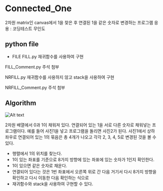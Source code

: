 # Connected_One
2차원 matrix인 canvas에서 1을 찾은 후 연결된 1을 같은 숫자로 변경하는 프로그램
응용 : 코딩테스트 무인도

## python file
* FILE
FILL.py
재귀함수를 사용하여 구현

FILL_Comment.py
주석 첨부

NRFILL.py
재귀함수를 사용하지 않고 stack을 사용하여 구현

NRFILL_Comment.py
주석 첨부

## Algorithm
![Alt text](https://user-images.githubusercontent.com/123911778/216236471-9fe8dce0-3662-4315-95da-77a307ff7c7e.png)

2차원 배열에서 0과 1이 채워져 있다. 연결되어 있는 1을 서로 다른 숫자로 채워넣는 프로그램이다.
예를 들어 사진1을 넣고 프로그램을 돌리면 사진2가 된다.
사진1에서 상하좌우로 연결되어 있는 1의 묶음은 총 4개가 나오고 각각 2, 3, 4, 5로 변경된 것을 볼 수 있다.

- 행렬에서 1의 위치를 찾는다.
- 1이 있는 좌표를 기준으로 8가지 방향에 있는 좌표에 있는 숫자가 1인지 확인한다.
- 1이 있으면 같은 숫자로 채운다.
- 연결되어 있다는 것은 1번 좌표에서 오른쪽 위로 간 다음 거기서 다시 8가지 방향을 확인하고 다시 이동한 다음 확인하는 식으로
- 재귀함수와 stack을 사용하여 구현할 수 있다.

